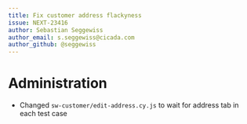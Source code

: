```yaml
---
title: Fix customer address flackyness
issue: NEXT-23416
author: Sebastian Seggewiss
author_email: s.seggewiss@cicada.com
author_github: @seggewiss
---
```

# Administration
* Changed `sw-customer/edit-address.cy.js` to wait for address tab in each test case
